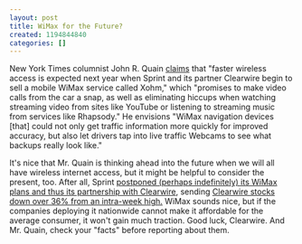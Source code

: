```yaml
---
layout: post
title: WiMax for the Future?
created: 1194844840
categories: []
---
```

New York Times columnist John R. Quain [claims](http://www.nytimes.com/2007/11/11/automobiles/11WEB.html) that "faster wireless access is expected next year when Sprint and its partner Clearwire begin to sell a mobile WiMax service called Xohm," which "promises to make video calls from the car a snap, as well as eliminating hiccups when watching streaming video from sites like YouTube or listening to streaming music from services like Rhapsody." He envisions "WiMax navigation devices [that] could not only get traffic information more quickly for improved accuracy, but also let drivers tap into live traffic Webcams to see what backups really look like."

It's nice that Mr. Quain is thinking ahead into the future when we will all have wireless internet access, but it might be helpful to consider the present, too. After all, Sprint [postponed (perhaps indefinitely) its WiMax plans and thus its partnership with Clearwire](http://today.reuters.com/news/articleinvesting.aspx?type=marketsNews&storyID=2007-11-09T171147Z_01_N09315987_RTRIDST_0_SPRINT-CLEARWIRE-UPDATE-4.XML), sending [Clearwire stocks down over 36% from an intra-week high.](http://finance.google.com/finance?q=clwr) WiMax sounds nice, but if the companies deploying it nationwide cannot make it affordable for the average consumer, it won't gain much traction. Good luck, Clearwire. And Mr. Quain, check your "facts" before reporting about them.
